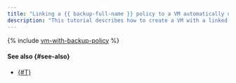 ```yaml
---
title: "Linking a {{ backup-full-name }} policy to a VM automatically using the {{ yandex-cloud }} management console, CLI, or API"
description: "This tutorial describes how to create a VM with a linked backup policy using the {{ yandex-cloud }} management console, CLI, or API."
---
```


{% include [vm-with-backup-policy](../../../_tutorials/archive/vm-with-backup-policy-console.md) %}

#### See also {#see-also}

* [{#T}](terraform.md)